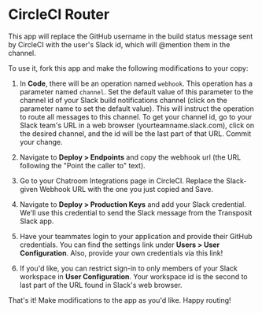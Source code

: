 # CircleCI Router

This app will replace the GitHub username in the build status message sent by CircleCI with the user's Slack id, which will @mention them in the channel.

To use it, fork this app and make the following modifications to your copy: 

1) In **Code**, there will be an operation named `webhook`. This operation has a parameter named `channel`. Set the default value of this parameter to the channel id of your Slack build notifications channel (click on the parameter name to set the default value). This will instruct the operation to route all messages to this channel. To get your channel id, go to your Slack team's URL in a web browser (yourteamname.slack.com), click on the desired channel, and the id will be the last part of that URL. Commit your change. 

2) Navigate to **Deploy > Endpoints** and copy the webhook url (the URL following the "Point the caller to" text). 

3) Go to your Chatroom Integrations page in CircleCI. Replace the Slack-given Webhook URL with the one you just copied and Save.

4) Navigate to **Deploy > Production Keys** and add your Slack credential. We'll use this credential to send the Slack message from the Transposit Slack app.

5) Have your teammates login to your application and provide their GitHub credentials. You can find the settings link under **Users > User Configuration**. Also, provide your own credentials via this link!

6) If you'd like, you can restrict sign-in to only members of your Slack workspace in **User Configuration**. Your workspace id is the second to last part of the URL found in Slack's web browser.

That's it! Make modifications to the app as you'd like. Happy routing!






